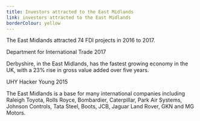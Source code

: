 ```yaml
---
title: Investors attracted to the East Midlands
link: investors attracted to the East Midlands
borderColour: yellow
---
```

The East Midlands attracted 74 FDI projects in 2016 to 2017.
<div class="region--small-text"><p>Department for International Trade 2017</p></div>


Derbyshire, in the East Midlands, has the fastest growing economy in the UK, with a 23% rise in gross value added over five years.
<div class="region--small-text"><p>UHY Hacker Young 2015</p></div>

The East Midlands is a base for many international companies including Raleigh Toyota, Rolls Royce, Bombardier, Caterpillar, Park Air Systems, Johnson Controls, Tata Steel, Boots, JCB, Jaguar Land Rover, GKN and MG Motors.